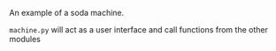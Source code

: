 An example of a soda machine.

`machine.py` will act as a user interface and call functions from the other modules


